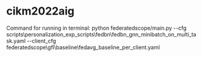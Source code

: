 # cikm2022aig

Command for running in terminal:
python federatedscope/main.py --cfg scripts\personalization_exp_scripts\fedbn\fedbn_gnn_minibatch_on_multi_task.yaml --client_cfg federatedscope\gfl\baseline\fedavg_baseline_per_client.yaml
